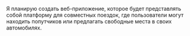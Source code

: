 Я планирую создать веб-приложение, которое будет представлять собой платформу для совместных поездок, где пользователи могут находить попутчиков или предлагать свободные места в своих автомобилях.

